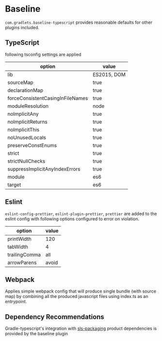 # Baseline

`com.gradlets.baseline-typescript` provides reasonable defaults for other plugins included.

## TypeScript

following tsconfig settings are applied

| option | value |
| ------ | ----- |
| lib | ES2015, DOM |
| sourceMap | true |
| declarationMap | true |
| forceConsistentCasingInFileNames | true |
| moduleResolution | node |
| noImplicitAny | true |
| noImplicitReturns | true |
| noImplicitThis | true |
| noUnusedLocals | true |
| preserveConstEnums | true |
| strict | true |
| strictNullChecks | true |
| suppressImplicitAnyIndexErrors | true |
| module | es6 |
| target | es6 |

## Eslint

`eslint-config-prettier`, `eslint-plugin-prettier`, `prettier` are added to the eslint config
with following options configured to error on violation.

| option | value |
| ------ | ----- |
| printWidth | 120 |
| tabWidth | 4 |
| trailingComma | all |
| arrowParens | avoid |

## Webpack

Applies simple webpack config that will produce single bundle (with source map) by combining all the produced
javascript files using index.ts as an entrypoint.

## Dependency Recommendations

Gradle-typescript's integration with [sls-packaging](https://github.com/palantir/sls-packaging/) product dependencies is provided by the baseline plugin
